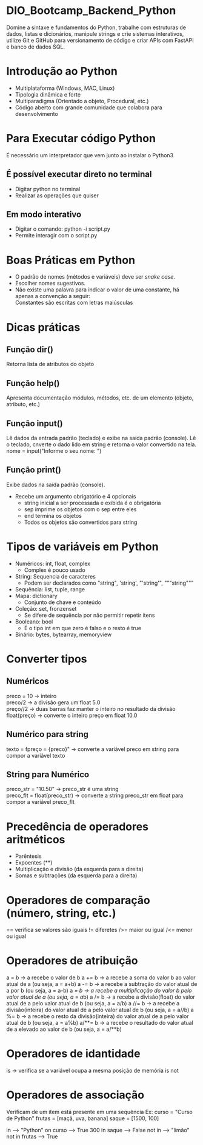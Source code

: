 # DIO_Bootcamp_Backend_Python
Domine a sintaxe e fundamentos do Python, trabalhe com estruturas de dados, listas e dicionários, manipule strings e crie sistemas interativos, utilize Git e GitHub para versionamento de código e criar APIs com FastAPI e banco de dados SQL.

# Introdução ao Python
* Multiplataforma (Windows, MAC, Linux)
* Tipologia dinâmica e forte
* Multiparadigma (Orientado a objeto, Procedural, etc.)
* Código aberto com grande comunidade que colabora para desenvolvimento

# Para Executar código Python
É necessário um interpretador que vem junto ao instalar o Python3

## É possível executar direto no terminal
* Digitar python no terminal
* Realizar as operações que quiser

## Em modo interativo 
* Digitar o comando:  python -i script.py
* Permite interagir com o script.py

# Boas Práticas em Python
* O padrão de nomes (métodos e variáveis) deve ser _snake case_. 
* Escolher nomes sugestivos.
* Não existe uma palavra para indicar o valor de uma constante, há apenas a convenção a seguir:  
  Constantes são escritas com letras maiúsculas

# Dicas práticas
## Função dir()
Retorna lista de atributos do objeto
## Função help()
Apresenta documentação módulos, métodos, etc. de um elemento (objeto, atributo, etc.)
## Função input()
Lê dados da entrada padrão (teclado) e exibe na saída padrão (console). Lê o teclado, cnverte o dado lido em string e retorna o valor convertido na tela.  
nome = input("Informe o seu nome: ")
## Função print()
Exibe dados na saída padrão (console).  
* Recebe um argumento obrigatório e 4 opcionais
     - string inicial a ser processada e exibida é o obrigatória
     - sep imprime os objetos com o sep entre eles
     - end termina os objetos
     - Todos os objetos são convertidos para string


# Tipos de variáveis em Python
* Numéricos: int, float, complex
     - Complex é pouco usado  
* String: Sequencia de caracteres
     - Podem ser declarados como "string", 'string', "'string'", """string"""
* Sequência: list, tuple, range
* Mapa: dictionary
     - Conjunto de chave e conteúdo
* Coleção: set, fronzenset
     - Se difere de sequência por não permitir repetir itens
* Booleano: bool
     - É o tipo int em que zero é falso e o resto é true
* Binário: bytes, bytearray, memoryview

# Converter tipos
## Numéricos
preco = 10   ->   inteiro  
preco/2      ->   a divisão gera um float 5.0  
preço//2     ->   duas barras faz manter o inteiro no resultado da divisão  
float(preço) ->  converte o inteiro preço em float 10.0

## Numérico para string
texto = fpreço = {preco}"  -> converte a variável preco em string para compor a variável texto

## String para Numérico
preco_str = "10.50"           -> preco_str é uma string  
preco_flt = float(preco_str)  -> converte a string preco_str em float para compor a variável preco_flt  

# Precedência de operadores aritméticos
* Parêntesis
* Expoentes (**)
* Multiplicação e divisão (da esquerda para a direita)
* Somas e subtrações (da esquerda para a direita)

# Operadores de comparação (número, string, etc.)
== verifica se valores são iguais
!= diferetes
/>= maior ou igual
/<= menor ou igual

# Operadores de atribuição
a = b  -> a recebe o valor de b
a += b  -> a recebe a soma do valor b ao valor atual de a (ou seja, a = a+b)
a -= b  -> a recebe a subtração do valor atual de a por b (ou seja, a = a-b)
a *= b  -> a recebe a multiplicação do valor b pelo valor atual de a (ou seja, a = a*b)
a /= b  -> a recebe a divisão(float) do valor atual de a pelo valor atual de b (ou seja, a = a/b)
a //= b  -> a recebe a divisão(inteira) do valor atual de a pelo valor atual de b (ou seja, a = a//b)
a %= b  -> a recebe o resto da divisão(inteira) do valor atual de a pelo valor atual de b (ou seja, a = a%b)
a/**= b  -> a recebe o resultado do valor atual de a elevado ao valor de b (ou seja, a = a/**b)

# Operadores de idantidade
is  -> verifica se a variável ocupa a mesma posição de memória
is not

# Operadores de associação
Verificam de um item está presente em uma sequência
Ex: curso = "Curso de Python"
    frutas = [maçã, uva, banana]
    saque = [1500, 100]

in  -->          "Python" on curso --> True
                 300 in saque  --> False
not in  -->      "limão" not in frutas --> True
